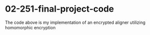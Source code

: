 # 02-251-final-project-code

The code above is my implementation of an encrypted aligner utilizing homomorphic encryption
